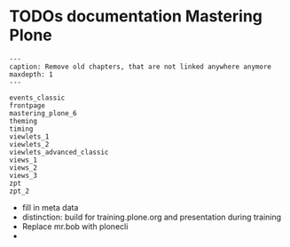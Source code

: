 # TODOs documentation Mastering Plone

```{toctree}
---
caption: Remove old chapters, that are not linked anywhere anymore
maxdepth: 1
---

events_classic
frontpage
mastering_plone_6
theming
timing
viewlets_1
viewlets_2
viewlets_advanced_classic
views_1
views_2
views_3
zpt
zpt_2
```

- fill in meta data
- distinction: build for training.plone.org and presentation during training
- Replace mr.bob with plonecli
- 


```{todolist}

```
